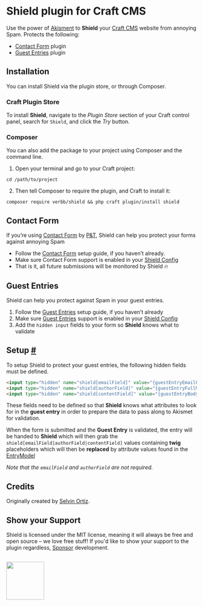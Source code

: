 # Shield plugin for Craft CMS
Use the power of [Akisment](https://akismet.com) to **Shield** your [Craft CMS](https://craftcms.com) website from annoying Spam. Protects the following:

- [Contact Form](https://plugins.craftcms.com/contact-form) plugin
- [Guest Entries](https://plugins.craftcms.com/guest-entries) plugin

## Installation
You can install Shield via the plugin store, or through Composer.

### Craft Plugin Store
To install **Shield**, navigate to the _Plugin Store_ section of your Craft control panel, search for `Shield`, and click the _Try_ button.

### Composer
You can also add the package to your project using Composer and the command line.

1. Open your terminal and go to your Craft project:
```shell
cd /path/to/project
```

2. Then tell Composer to require the plugin, and Craft to install it:
```shell
composer require verbb/shield && php craft plugin/install shield
```

## Contact Form
If you’re using [Contact Form](https://github.com/craftcms/contact-form) by [P&T](https://pixelandtonic.com/), Shield can help you protect your forms against annoying Spam

- Follow the [Contact Form](https://github.com/craftcms/contact-form) setup guide, if you haven’t already.
- Make sure Contact Form support is enabled in your [Shield Config](https://selvinortiz.com/plugins/shield/installation#configure)
- That is it, all future submissions will be monitored by Shield 🔥

## Guest Entries
Shield can help you protect against Spam in your guest entries.

1. Follow the [Guest Entries](https://github.com/craftcms/guest-entries) setup guide, if you haven’t already
2. Make sure [Guest Entries](https://github.com/craftcms/guest-entries) support is enabled in your [Shield Config](https://selvinortiz.com/plugins/shield/installation#configure)
3. Add the `hidden input` fields to your form so **Shield** knows what to validate

## Setup [#](#setup "Setup")

To setup Shield to protect your guest entries, the following hidden fields must be defined.

```html
<input type="hidden" name="shield[emailField]" value="{guestEntryEmailFieldHandle}">
<input type="hidden" name="shield[authorField]" value="{guestEntryFullNameFieldHandle}">
<input type="hidden" name="shield[contentField]" value="{guestEntryBodyFieldHandle}">
```

These fields need to be defined so that **Shield** knows what attributes to look for in the **guest entry** in order to prepare the data to pass along to Akismet for validation.

When the form is submitted and the **Guest Entry** is validated, the entry will be handed to **Shield** which will then grab the `shield[emailField|authorField|contentField]` values containing **twig** placeholders which will then be **replaced** by attribute values found in the [EntryModel](http://buildwithcraft.com/docs/templating/entrymodel)

_Note that the `emailField` and `authorField` are not required._

## Credits
Originally created by [Selvin Ortiz](https://github.com/selvindev).

## Show your Support
Shield is licensed under the MIT license, meaning it will always be free and open source – we love free stuff! If you'd like to show your support to the plugin regardless, [Sponsor](https://github.com/sponsors/verbb) development.

<h2></h2>

<a href="https://verbb.io" target="_blank">
    <img width="100" src="https://verbb.io/assets/img/verbb-pill.svg">
</a>
